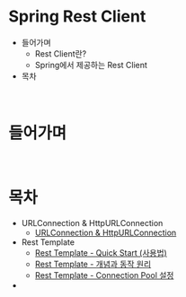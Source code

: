 # Spring Rest Client
* 들어가며
  * Rest Client란?
  * Spring에서 제공하는 Rest Client
* 목차
  
<br>

# 들어가며

<br>

# 목차
* URLConnection & HttpURLConnection
  * [URLConnection & HttpURLConnection](./UrlConnection%26HttpUrlConnection/UrlConnection%26HttpUrlConnection.md)
* Rest Template
  * [Rest Template - Quick Start (사용법)](./RestTemplate/quick-start/quick-start.md)
  * [Rest Template - 개념과 동작 원리]()
  * [Rest Template - Connection Pool 설정]()
* 


